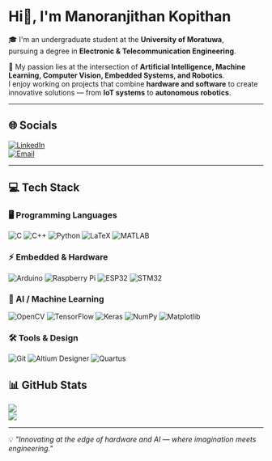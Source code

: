 # Hi👋, I'm Manoranjithan Kopithan

🎓 I'm an undergraduate student at the **University of Moratuwa**,  
pursuing a degree in **Electronic & Telecommunication Engineering**.

🚀 My passion lies at the intersection of **Artificial Intelligence, Machine Learning, Computer Vision, Embedded Systems, and Robotics**.  
I enjoy working on projects that combine **hardware and software** to create innovative solutions — from **IoT systems** to **autonomous robotics**.

---

## 🌐 Socials

[![LinkedIn](https://img.shields.io/badge/LinkedIn-%230077B5.svg?logo=linkedin&logoColor=white)](https://linkedin.com/in/kopithanm)  
[![Email](https://img.shields.io/badge/Email-D14836?logo=gmail&logoColor=white)](mailto:samkopithan29@gmail.com)

---

## 💻 Tech Stack

### 🖥 Programming Languages
![C](https://img.shields.io/badge/C-00599C?logo=c&logoColor=white)
![C++](https://img.shields.io/badge/C++-00599C?logo=cplusplus&logoColor=white)
![Python](https://img.shields.io/badge/Python-3776AB?logo=python&logoColor=white)
![LaTeX](https://img.shields.io/badge/LaTeX-008080?logo=latex&logoColor=white)
![MATLAB](https://img.shields.io/badge/MATLAB-0076A8?logo=mathworks&logoColor=white)

### ⚡ Embedded & Hardware
![Arduino](https://img.shields.io/badge/Arduino-00979D?logo=arduino&logoColor=white)
![Raspberry Pi](https://img.shields.io/badge/Raspberry%20Pi-A22846?logo=raspberrypi&logoColor=white)
![ESP32](https://img.shields.io/badge/ESP32-000000?logo=espressif&logoColor=white)
![STM32](https://img.shields.io/badge/STM32-03234B?logo=stmicroelectronics&logoColor=white)

### 🧠 AI / Machine Learning
![OpenCV](https://img.shields.io/badge/OpenCV-5C3EE8?logo=opencv&logoColor=white)
![TensorFlow](https://img.shields.io/badge/TensorFlow-FF6F00?logo=tensorflow&logoColor=white)
![Keras](https://img.shields.io/badge/Keras-D00000?logo=keras&logoColor=white)
![NumPy](https://img.shields.io/badge/NumPy-013243?logo=numpy&logoColor=white)
![Matplotlib](https://img.shields.io/badge/Matplotlib-11557C?logo=matplotlib&logoColor=white)

### 🛠 Tools & Design
![Git](https://img.shields.io/badge/Git-F05032?logo=git&logoColor=white)
![Altium Designer](https://img.shields.io/badge/Altium%20Designer-A5915F?logo=altiumdesigner&logoColor=white)
![Quartus](https://img.shields.io/badge/Quartus-0071C5?logo=intel&logoColor=white)


## 📊 GitHub Stats
![](https://github-readme-stats.vercel.app/api?username=kopithan&show_icons=true&theme=radical)  
![](https://github-readme-stats.vercel.app/api/top-langs/?username=kopithan&layout=compact&theme=radical)

---


💡 *"Innovating at the edge of hardware and AI — where imagination meets engineering."*
